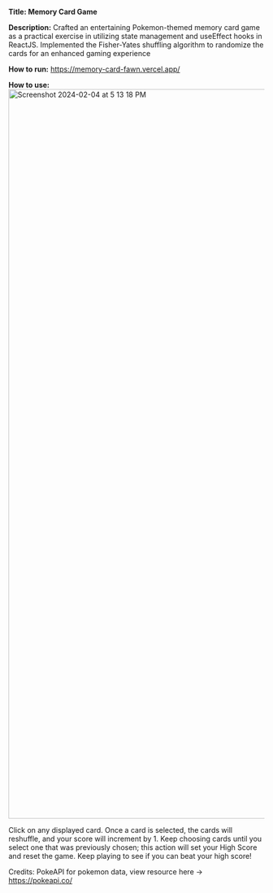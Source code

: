 **Title: Memory Card Game**

**Description:** Crafted an entertaining Pokemon-themed memory card game as a practical exercise in utilizing state management and useEffect hooks in ReactJS. Implemented the Fisher-Yates shuffling algorithm to randomize the cards for an enhanced gaming experience

**How to run:** https://memory-card-fawn.vercel.app/

**How to use:** <img width="1435" alt="Screenshot 2024-02-04 at 5 13 18 PM" src="https://github.com/jwaddell10/Memory-Card/assets/115955410/7b94a90c-a1d3-42bd-ac80-0bef21c6ea9a">

Click on any displayed card. Once a card is selected, the cards will reshuffle, and your score will increment by 1. Keep choosing cards until you select one that was previously chosen; this action will set your High Score and reset the game. Keep playing to see if you can beat your high score!

Credits: PokeAPI for pokemon data, view resource here -> https://pokeapi.co/
